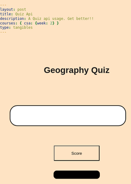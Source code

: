 ```yaml
---
layout: post
title: Quiz Api
description: A Quiz api usage. Get better!!
courses: { csa: {week: 2} }
type: tangibles
---
```

<style>
    html, body {
        font-family: 'Roboto Flex', sans-serif;
        margin: 0;
        padding: 0;
        overflow-x: hidden;
        background-color: #fee3c3;
        scroll-behavior: smooth;
    }
    .position-title-y {
        padding-top:3rem;
        padding-bottom:3rem;
    }
    .position-question {
        padding-top:1rem;
        padding-bottom:3rem;
    }
    .position-back-card{
        position: flex;
        width: 75%;
        border: 2px solid black;
        background-color: #fff;
        margin:2rem;
        border-radius: 25px;
    }
    .question-text{
        color:black;
        margin-bottom:.5rem;
    }
    .question-card{
        position: flex;
        width: 50%;
        border:1px solid black;
        background-color: #fff;
        color: black;
        margin-left:25%;
        margin-right:25%;
        margin-top:1rem;
        padding-top:1rem;
        border-radius: 25px;
        text-align: center;
    }
    .question-card:hover{
        background-color:#f7c78d;
    }
    .card-body{
        flex:1 1 auto;
        padding:1rem 1rem;
        text-align: center;
    }
    .score-button{
        height:50px;
        width:150px;
        margin:2rem;
        background-color: #fee3c3;
    }
    .score-button:hover{
        background-color: #f7c78d;
    }
    .answertext {
        color:black;
    }
    .score-tell {
        height:25px;
        width:150px;
        margin-bottom: 15px;
        border-radius: 10px;
        background-color: black;
        border:1px solid black;
    }
</style>
<script>
    const apiurl = "https://opentdb.com/api.php?amount=5&category=22&type=multiple";
    let questionsData;
    let score = 0;

    function APIsync(){
        fetch(apiurl)
        .then(response => response.json())
        .then(data => {
            questionsData = data.results;
            generateQuestions();
        })
        .catch(error => console.error('Error fetching data:', error));
    }

    function generateQuestions() {
        const quizContainer = document.getElementById("quiz-container");

        questionsData.forEach((question, index) => {
            console.log(question.question + "; " + index);
            const questionElement = document.createElement("div");
            questionElement.classList.add("card-body");

            const questionText = document.createElement("h1");
            questionText.classList.add("question-text");
            questionText.innerText = question.question;
            questionElement.appendChild(questionText);

            const answerOptions = [
                question.correct_answer,
                ...question.incorrect_answers
            ];

            answerOptions.sort(() => Math.random() - 0.5);

            answerOptions.forEach((option, optionIndex) => {
                const answerOption = document.createElement("div");
                answerOption.classList.add("question-card");

                if (option === question.correct_answer) {
                    answerOption.id = `correct${index}`;
                } else {
                    answerOption.id = `wrong${index + 1}.${optionIndex + 1}`;
                    answerOption.classList.add(`wrong${index + 1}.${optionIndex + 1}`);
                }

                answerOption.addEventListener("click", () => {
                    handleAnswerClick(index, option === question.correct_answer, optionIndex);
                });

                const answerText = document.createElement("p");
                answerText.classList.add("answertext");
                answerText.innerText = option;

                answerOption.appendChild(answerText);
                questionElement.appendChild(answerOption);
            });

            quizContainer.appendChild(questionElement);
        });
    }

    function handleAnswerClick(index, isCorrect, optionIndex) {
        console.log(index + "; " + isCorrect);
        // Style incorrect answers red

        if (isCorrect) {
            // Style correct answer green
            document.getElementById(`correct${index}`).style.backgroundColor = "green";
            
            // Increment score
            score += 1;
        } 
        else{
            console.log(index + " is wrong");
            document.getElementById(`wrong${index + 1}.${optionIndex + 1}`).style.backgroundColor = "red";
        }
    }

    function ScoreCalculator() {
        console.log(score);
        const scoreElement = document.getElementById("score");
        scoreElement.innerHTML = "Your score is " + score + "/5";
        scoreElement.className = "score-tell";
    }

    window.onload = APIsync;

</script>

<body>
    <div class="position-title-y">
        <center> <h1 class="text-title"><strong>Geography Quiz</strong></h1> </center>
    </div>
    <div id="quiz-container" class="position-back-card position-question">
        <!-- Questions will be dynamically generated here -->
    </div>
    <center><button class="score-button" id="scorebutton" onclick = "ScoreCalculator()">Score</button></center>
    <center><div class = "score-tell" id="score"></div></center>
</body>